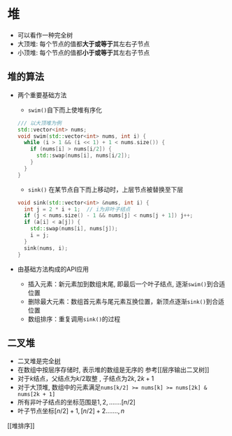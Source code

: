 # 堆

- 可以看作一种完全树
- 大顶堆: 每个节点的值都**大于或等于**其左右子节点
- 小顶堆: 每个节点的值都**小于或等于**其左右子节点

## 堆的算法

- 两个重要基础方法
    - `swim()`自下而上使堆有序化

    ```c++
    /// 以大顶堆为例
    std::vector<int> nums;
    void swim(std::vector<int> nums, int i) {
      while (i > 1 && (i << 1) + 1 < nums.size()) {
        if (nums[i] > nums[i/2]) {
          std::swap(nums[i], nums[i/2]);
        }
      }
    }
    ```
    
    - `sink()` 在某节点自下而上移动时，上层节点被替换至下层
    
  ```c++
  void sink(std::vector<int> &nums, int i) {
    int j = 2 * i + 1;  // i为非叶子结点
    if (j < nums.size() - 1 && nums[j] < nums[j + 1]) j++;
    if (a[i] < a[j]) {
      std::swap(nums[i], nums[j]);
      i = j;
    }
    sink(nums, i);
  }
  ```
- 由基础方法构成的API应用    
    - 插入元素：新元素加到数组末尾, 即最后一个叶子结点, 逐渐`swim()`到合适位置
    - 删除最大元素：数组首元素与尾元素互换位置，新顶点逐渐`sink()`到合适位置
    -  数组排序：重复调用`sink()`的过程


## 二叉堆

- 二叉堆是完全[树](Data_Structure_Tree.md)
- 在数组中按层序存储时,  表示堆的数组是无序的
  参考[[层序输出二叉树]]
- 对于$k$结点，父结点为$k/2$取整 , 子结点为$2k, 2k+1$ 
- 对于大顶堆, 数组中的元素满足`nums[k/2] >= nums[k] >= nums[2k] & nums[2k + 1]`
- 所有非叶子结点的坐标范围是$1,2,.......[n/2]$
- 叶子节点坐标$[n/2] + 1, [n/2]  + 2.......,n$

[[堆排序]]

